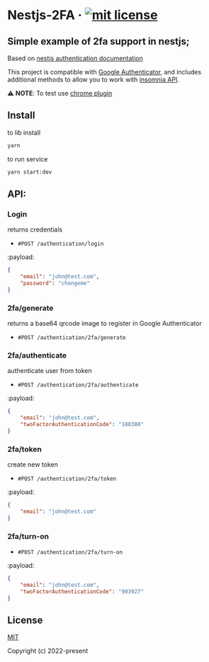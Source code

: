 # Nestjs-2FA &middot; [![mit license](https://img.shields.io/badge/license-MIT-50CB22.svg)](https://opensource.org/licenses/MIT)

## Simple example of 2fa support in nestjs;

Based on [nestjs authentication documentation](https://docs.nestjs.com/security/authentication)

This project is compatible with [Google Authenticator](https://play.google.com/store/apps/details?id=com.google.android.apps.authenticator2&hl=pt_BR&gl=US), and includes additional methods to allow you to work with [insomnia API](./.insomnia/Insomnia_2022-12-14.json).

:warning: __NOTE__: To test use [chrome plugin](https://chrome.google.com/webstore/detail/authenticator/bhghoamapcdpbohphigoooaddinpkbai?hl=pt)

## Install
to lib install
```bash
yarn
```
to run service
```bash
yarn start:dev
```

## API:

### **Login**

returns credentials

- `#POST /authentication/login`

:payload:

```json
{
	"email": "john@test.com",
	"password": "changeme"
}
```

### **2fa/generate**

returns a base64 qrcode image to register in Google Authenticator

- `#POST /authentication/2fa/generate`

### **2fa/authenticate**

authenticate user from token

- `#POST /authentication/2fa/authenticate`

:payload:

```json
{
	"email": "john@test.com",
	"twoFactorAuthenticationCode": "188388"
}
```

### **2fa/token**

create new token

- `#POST /authentication/2fa/token`

:payload:

```json
{
	"email": "john@test.com"
}
```

### **2fa/turn-on**

- `#POST /authentication/2fa/turn-on`

:payload:

```json
{
	"email": "john@test.com",
	"twoFactorAuthenticationCode": "903927"
}
```

## License

[MIT](http://opensource.org/licenses/MIT)

Copyright (c) 2022-present
